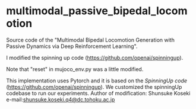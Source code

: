 # multimodal_passive_bipedal_locomotion
Source code of the "Multimodal Bipedal Locomotion Generation with Passive Dynamics via Deep Reinforcement Learning".

I modified the spinning up code (https://github.com/openai/spinningup).

Note that "reset" in mujoco_env.py was a little modified.

This implementation uses Pytorch and it is based on the *SpinningUp code* (https://github.com/openai/spinningup). We customized the spinningUp codebase to run our experiments. Author of modification: Shunsuke Koseki e-mail:shunsuke.koseki.q4@dc.tohoku.ac.jp
